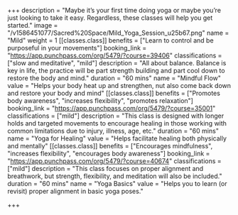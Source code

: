 +++
description = "Maybe it’s your first time doing yoga or maybe you’re just looking to take it easy. Regardless, these classes will help you get started."
image = "/v1586451077/Sacred%20Space/Mild_Yoga_Session_u25b67.png"
name = "Mild"
weight = 1
[[classes.class]]
benefits = ["Learn to control and be purposeful in your movements"]
booking_link = "https://app.punchpass.com/org/5479/?course=39406"
classifications = ["slow and meditative", "mild"]
description = "All about balance. Balance is key in life, the practice will be part strength building and part cool down to restore the body and mind."
duration = "60 mins"
name = "Mindful Flow"
value = "Helps your body heat up and strengthen, nut also come back down and restore your body and mind"
[[classes.class]]
benefits = ["Promotes body awareness", "increases flexibility", "promotes relaxation"]
booking_link = "https://app.punchpass.com/org/5479/?course=35001"
classifications = ["mild"]
description = "This class is designed with longer holds and targeted movements to encourage healing in those working with common limitations due to injury, illness, age, etc."
duration = "60 mins"
name = "Yoga for Healing"
value = "Helps facilitate healing both physically and mentally"
[[classes.class]]
benefits = ["Encourages mindfulness", "increases flexibility", "encourages body awareness"]
booking_link = "https://app.punchpass.com/org/5479/?course=40674"
classifications = ["mild"]
description = "This class focuses on proper alignment and breathwork, but strength, flexibility, and meditation will also be included."
duration = "60 mins"
name = "Yoga Basics"
value = "Helps you to learn (or revisit) proper alignment in basic yoga poses."

+++
